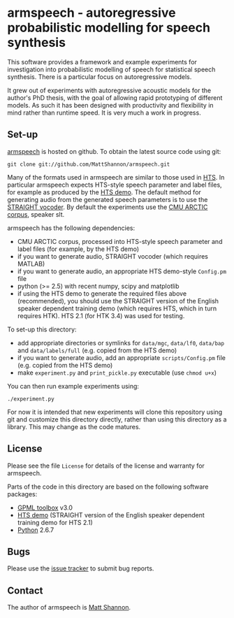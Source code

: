 armspeech - autoregressive probabilistic modelling for speech synthesis
=======================================================================

This software provides a framework and example experiments for investigation
into probabilistic modelling of speech for statistical speech synthesis.
There is a particular focus on autoregressive models.

It grew out of experiments with autoregressive acoustic models for the author's
PhD thesis, with the goal of allowing rapid prototyping of different models.
As such it has been designed with productivity and flexibility in mind rather
than runtime speed.
It is very much a work in progress.


Set-up
------

[armspeech](https://github.com/MattShannon/armspeech) is hosted on github.
To obtain the latest source code using git:

    git clone git://github.com/MattShannon/armspeech.git

Many of the formats used in armspeech are similar to those used in [HTS][hts].
In particular armspeech expects HTS-style speech parameter and label files,
for example as produced by the [HTS demo][hts_demo].
The default method for generating audio from the generated speech parameters
is to use the [STRAIGHT vocoder][straight].
By default the experiments use the [CMU ARCTIC corpus][arctic], speaker slt.

armspeech has the following dependencies:

- CMU ARCTIC corpus, processed into HTS-style speech parameter and label files
  (for example, by the HTS demo)
- if you want to generate audio, STRAIGHT vocoder (which requires MATLAB)
- if you want to generate audio, an appropriate HTS demo-style `Config.pm` file
- python (>= 2.5) with recent numpy, scipy and matplotlib
- if using the HTS demo to generate the required files above (recommended),
  you should use the STRAIGHT version of the English speaker dependent training
  demo (which requires HTS, which in turn requires HTK).
  HTS 2.1 (for HTK 3.4) was used for testing.

To set-up this directory:

- add appropriate directories or symlinks for `data/mgc`, `data/lf0`,
  `data/bap` and `data/labels/full` (e.g. copied from the HTS demo)
- if you want to generate audio, add an appropriate `scripts/Config.pm` file
  (e.g. copied from the HTS demo)
- make `experiment.py` and `print_pickle.py` executable (use `chmod u+x`)

You can then run example experiments using:

    ./experiment.py

For now it is intended that new experiments will clone this repository using
git and customize this directory directly, rather than using this directory as
a library.
This may change as the code matures.


License
-------
Please see the file `License` for details of the license and warranty for armspeech.

Parts of the code in this directory are based on the following software packages:

- [GPML toolbox][gpml] v3.0
- [HTS demo][hts_demo] (STRAIGHT version of the English speaker dependent training demo for HTS 2.1)
- [Python][python] 2.6.7


Bugs
----

Please use the [issue tracker](https://github.com/MattShannon/armspeech/issues)
to submit bug reports.


Contact
-------

The author of armspeech is [Matt Shannon](mailto:matt.shannon@cantab.net).


[hts]: http://hts.sp.nitech.ac.jp/ "HMM-based Speech Synthesis System (HTS)"
[hts_demo]: http://hts.sp.nitech.ac.jp/?Download
[straight]: http://www.wakayama-u.ac.jp/~kawahara/STRAIGHTadv/index_e.html
[arctic]: http://festvox.org/cmu_arctic/
[gpml]: http://www.gaussianprocess.org/gpml/code/matlab/doc/index.html
[python]: http://www.python.org/
